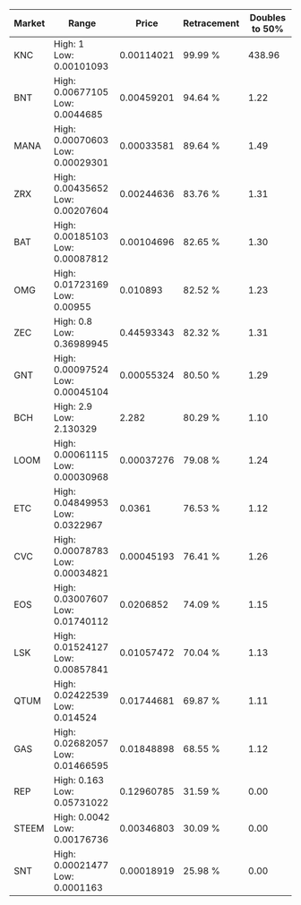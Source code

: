 | Market | Range | Price| Retracement | Doubles to 50% |
| --- | --- | --- | --- | --- |
| KNC | High: 1<br />Low: 0.00101093 | 0.00114021 | 99.99 % | 438.96 |
| BNT | High: 0.00677105<br />Low: 0.0044685 | 0.00459201 | 94.64 % | 1.22 |
| MANA | High: 0.00070603<br />Low: 0.00029301 | 0.00033581 | 89.64 % | 1.49 |
| ZRX | High: 0.00435652<br />Low: 0.00207604 | 0.00244636 | 83.76 % | 1.31 |
| BAT | High: 0.00185103<br />Low: 0.00087812 | 0.00104696 | 82.65 % | 1.30 |
| OMG | High: 0.01723169<br />Low: 0.00955 | 0.010893 | 82.52 % | 1.23 |
| ZEC | High: 0.8<br />Low: 0.36989945 | 0.44593343 | 82.32 % | 1.31 |
| GNT | High: 0.00097524<br />Low: 0.00045104 | 0.00055324 | 80.50 % | 1.29 |
| BCH | High: 2.9<br />Low: 2.130329 | 2.282 | 80.29 % | 1.10 |
| LOOM | High: 0.00061115<br />Low: 0.00030968 | 0.00037276 | 79.08 % | 1.24 |
| ETC | High: 0.04849953<br />Low: 0.0322967 | 0.0361 | 76.53 % | 1.12 |
| CVC | High: 0.00078783<br />Low: 0.00034821 | 0.00045193 | 76.41 % | 1.26 |
| EOS | High: 0.03007607<br />Low: 0.01740112 | 0.0206852 | 74.09 % | 1.15 |
| LSK | High: 0.01524127<br />Low: 0.00857841 | 0.01057472 | 70.04 % | 1.13 |
| QTUM | High: 0.02422539<br />Low: 0.014524 | 0.01744681 | 69.87 % | 1.11 |
| GAS | High: 0.02682057<br />Low: 0.01466595 | 0.01848898 | 68.55 % | 1.12 |
| REP | High: 0.163<br />Low: 0.05731022 | 0.12960785 | 31.59 % | 0.00 |
| STEEM | High: 0.0042<br />Low: 0.00176736 | 0.00346803 | 30.09 % | 0.00 |
| SNT | High: 0.00021477<br />Low: 0.0001163 | 0.00018919 | 25.98 % | 0.00 |
